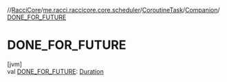 //[RacciCore](../../../../index.md)/[me.racci.raccicore.core.scheduler](../../index.md)/[CoroutineTask](../index.md)/[Companion](index.md)/[DONE_FOR_FUTURE](-d-o-n-e_-f-o-r_-f-u-t-u-r-e.md)

# DONE_FOR_FUTURE

[jvm]\
val [DONE_FOR_FUTURE](-d-o-n-e_-f-o-r_-f-u-t-u-r-e.md): [Duration](https://kotlinlang.org/api/latest/jvm/stdlib/kotlin.time/-duration/index.html)
